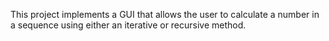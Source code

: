 This project implements a GUI that allows the user to calculate a number in a sequence using either an iterative or recursive method.
